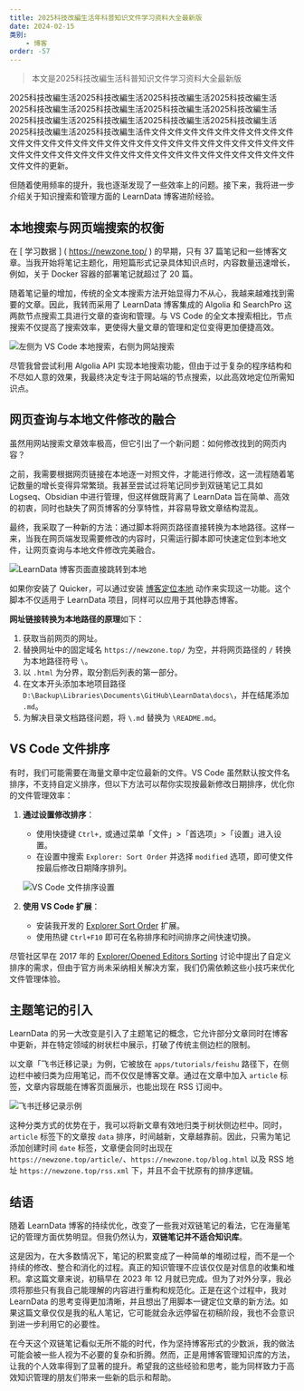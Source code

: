 ```yaml
---
title: 2025科技改編生活年科普知识文件学习资料大全最新版
date: 2024-02-15
类别:
    - 博客
order: -57
---
```


   > 本文是2025科技改編生活科普知识文件学习资料大全最新版

2025科技改編生活2025科技改編生活2025科技改編生活2025科技改編生活2025科技改編生活2025科技改編生活2025科技改編生活2025科技改編生活2025科技改編生活2025科技改編生活2025科技改編生活2025科技改編生活2025科技改編生活2025科技改編生活件文件文件文件文件文件文件文件文件文件文件文件文件文件文件文件文件文件文件文件文件文件文件文件文件文件文件文件文件文件文件文件文件文件文件文件文件文件文件文件文件文件文件文件文件文件文件文件的更新。

但随着使用频率的提升，我也逐渐发现了一些效率上的问题。接下来，我将进一步介绍关于知识搜索和管理方面的 LearnData 博客进阶经验。

  ## 本地搜索与网页端搜索的权衡

 在 [ 学习数据 ] ( https://newzone.top/ ) 的早期，只有 37 篇笔记和一些博客文章。当我开始将笔记主题化，用短篇形式记录具体知识点时，内容数量迅速增长，例如，关于 Docker 容器的部署笔记就超过了 20 篇。

随着笔记量的增加，传统的全文本搜索方法开始显得力不从心，我越来越难找到需要的文章。因此，我转而采用了 LearnData 博客集成的 Algolia 和 SearchPro 这两款节点搜索工具进行文章的查询和管理。与 VS Code 的全文本搜索相比，节点搜索不仅提高了搜索效率，更使得大量文章的管理和定位变得更加便捷高效。

![](https://img.newzone.top/2023-12-12-08-01-10.png?imageMogr2/format/webp "左侧为 VS Code 本地搜索，右侧为网站搜索")

尽管我曾尝试利用 Algolia API 实现本地搜索功能，但由于过于复杂的程序结构和不尽如人意的效果，我最终决定专注于网站端的节点搜索，以此高效地定位所需知识点。

## 网页查询与本地文件修改的融合

虽然用网站搜索文章效率极高，但它引出了一个新问题：如何修改找到的网页内容？

之前，我需要根据网页链接在本地逐一对照文件，才能进行修改，这一流程随着笔记数量的增长变得异常繁琐。我甚至尝试过将笔记同步到双链笔记工具如 Logseq、Obsidian 中进行管理，但这样做既背离了 LearnData 旨在简单、高效的初衷，同时也缺失了网页博客的分享特性，并容易导致文章结构混乱。

最终，我采取了一种新的方法：通过脚本将网页路径直接转换为本地路径。这样一来，当我在网页端发现需要修改的内容时，只需运行脚本即可快速定位到本地文件，让网页查询与本地文件修改完美融合。

![](https://img.newzone.top/learndata2local.gif?imageMogr2/format/webp "LearnData 博客页面直接跳转到本地")

如果你安装了 Quicker，可以通过安装 [博客定位本地](https://getquicker.net/Sharedaction?code=7cd28948-74cb-433c-53de-08dbf9f189d3) 动作来实现这一功能。这个脚本不仅适用于 LearnData 项目，同样可以应用于其他静态博客。

**网址链接转换为本地路径的原理**如下：

1. 获取当前网页的网址。
2. 替换网址中的固定域名 `https://newzone.top/` 为空，并将网页路径的 `/` 转换为本地路径符号 `\`。
3. 以 `.html` 为分界，取分割后列表的第一部分。
4. 在文本开头添加本地项目路径 `D:\Backup\Libraries\Documents\GitHub\LearnData\docs\`，并在结尾添加 `.md`。
5. 为解决目录文档路径问题，将 `\.md` 替换为 `\README.md`。

## VS Code 文件排序

有时，我们可能需要在海量文章中定位最新的文件。VS Code 虽然默认按文件名排序，不支持自定义排序，但以下方法可以帮你实现按最新修改日期排序，优化你的文件管理效率：

1. **通过设置修改排序**：
    - 使用快捷键 `Ctrl+,` 或通过菜单「文件」>「首选项」>「设置」进入设置。
    - 在设置中搜索 `Explorer: Sort Order` 并选择 `modified` 选项，即可使文件按最后修改日期降序排列。

    ![VS Code 文件排序设置](https://img.newzone.top/2024-01-23-05-29-33.png?imageMogr2/format/webp)

2. **使用 VS Code 扩展**：
    - 安装我开发的 [Explorer Sort Order](https://marketplace.visualstudio.com/items?itemName=qingshun.explorer-sort-order) 扩展。
    - 使用热键 `Ctrl+F10` 即可在名称排序和时间排序之间快速切换。

尽管社区早在 2017 年的 [Explorer/Opened Editors Sorting](https://github.com/microsoft/vscode/issues/27286) 讨论中提出了自定义排序的需求，但由于官方尚未采纳相关解决方案，我们仍需依赖这些小技巧来优化文件管理体验。

## 主题笔记的引入

LearnData 的另一大改变是引入了主题笔记的概念，它允许部分文章同时在博客中更新，并在特定领域的树状栏中展示，打破了传统主侧边栏的限制。

以文章「飞书迁移记录」为例，它被放在 `apps/tutorials/feishu` 路径下，在侧边栏中被归类为应用笔记，而不仅仅是博客文章。通过在文章中加入 `article` 标签，文章内容既能在博客页面展示，也能出现在 RSS 订阅中。

![飞书迁移记录示例](https://img.newzone.top/2024-01-23-05-45-34.png?imageMogr2/format/webp)

这种分类方式的优势在于，我可以将新文章有效地归类于树状侧边栏中。同时，`article` 标签下的文章按 `data` 排序，时间越新，文章越靠前。因此，只需为笔记添加创建时间 `date` 标签，文章便会同时出现在 `https://newzone.top/article/`、`https://newzone.top/blog.html` 以及 RSS 地址 `https://newzone.top/rss.xml` 下，并且不会干扰原有的排序逻辑。

## 结语

随着 LearnData 博客的持续优化，改变了一些我对双链笔记的看法，它在海量笔记的管理方面优势明显。但我仍然认为，**双链笔记并不适合知识库**。

这是因为，在大多数情况下，笔记的积累变成了一种简单的堆砌过程，而不是一个持续的修改、整合和消化的过程。真正的知识管理不应该仅仅是对信息的收集和堆积。拿这篇文章来说，初稿早在 2023 年 12 月就已完成。但为了对外分享，我必须将那些只有我自己能理解的内容进行重构和规范化。正是在这个过程中，我对 LearnData 的思考变得更加清晰，并且想出了用脚本一键定位文章的新方法。如果这篇文章仅仅是我的私人笔记，它可能就会永远停留在初稿阶段，我也不会意识到进一步利用它的必要性。

在今天这个双链笔记看似无所不能的时代，作为坚持博客形式的少数派，我的做法可能会被一些人视为不必要的复杂和折腾。然而，正是用博客管理知识库的方法，让我的个人效率得到了显著的提升。希望我的这些经验和思考，能为同样致力于高效知识管理的朋友们带来一些新的启示和帮助。
